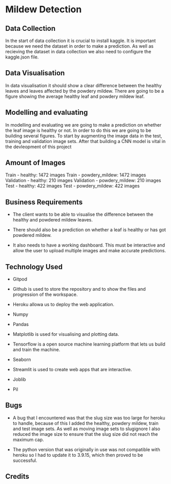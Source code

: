 # Mildew Detection

## Data Collection

In the start of data collection it is crucial to install kaggle. It is important because we need the dataset in order to make a prediction. As well as recieving the dataset in data collection we also need to configure the kaggle.json file.

## Data Visualisation

In data visualisation it should show a clear difference between the healthy leaves and leaves affected by the powdery mildew.
There are going to be a figure showing the average healthy leaf and powdery mildew leaf.

## Modelling and evaluating

In modelling and evaluating we are going to make a prediction on whether the leaf image is healthy or not. In order to do this
we are going to be building several figures. To start by augmenting the image data in the test, training and validation image sets. After that building a CNN model is vital in the devleopment of this project

## Amount of Images

Train - healthy: 1472 images
Train - powdery_mildew: 1472 images
Validation - healthy: 210 images
Validation - powdery_mildew: 210 images
Test - healthy: 422 images
Test - powdery_mildew: 422 images

## Business Requirements

- The client wants to be able to visualise the difference between the healthy and powdered mildew leaves.

- There should also be a prediction on whether a leaf is healthy or has got powdered mildew.

- It also needs to have a working dashboard. This must be interactive and allow the user to upload multiple images
and make accurate predictions.

## Technology Used

- Gitpod

- Github is used to store the repository and to show the files and progression of the workspace.

- Heroku allowa us to deploy the web application.

- Numpy

- Pandas

- Matplotlib is used for visualising and plotting data.

- Tensorflow is a open source machine learning platform that lets us build and train the machine.

- Seaborn

- Streamlit is used to create web apps that are interactive.

- Joblib

- Pil

## Bugs

- A bug that I encountered was that the slug size was too large for heroku to handle, because of this I added the healthy, powdery mildew, train and test image sets. As well as moving image sets to slugignore I also reduced the image size to ensure that the slug size did not reach the maximum cap.

- The python version that was originally in use was not compatible with heroku so I had to update it to 3.9.15, which then proved to be successful.

## Credits
